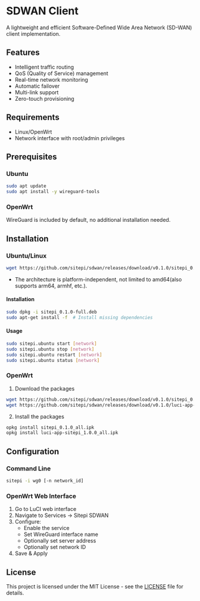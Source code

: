 # SDWAN Client

A lightweight and efficient Software-Defined Wide Area Network (SD-WAN) client implementation.

## Features

- Intelligent traffic routing
- QoS (Quality of Service) management
- Real-time network monitoring
- Automatic failover
- Multi-link support
- Zero-touch provisioning

## Requirements

- Linux/OpenWrt
- Network interface with root/admin privileges

## Prerequisites

### Ubuntu
```bash
sudo apt update
sudo apt install -y wireguard-tools
```

### OpenWrt
WireGuard is included by default, no additional installation needed.

## Installation

### Ubuntu/Linux
```bash
wget https://github.com/sitepi/sdwan/releases/download/v0.1.0/sitepi_0.1.0-full.deb
```

- The architecture is platform-independent, not limited to amd64(also supports arm64, armhf, etc.).

#### Installation
```bash
sudo dpkg -i sitepi_0.1.0-full.deb
sudo apt-get install -f  # Install missing dependencies
```

#### Usage
```bash
sudo sitepi.ubuntu start [network]
sudo sitepi.ubuntu stop [network]
sudo sitepi.ubuntu restart [network]
sudo sitepi.ubuntu status [network]
```

### OpenWrt
1. Download the packages
```bash
wget https://github.com/sitepi/sdwan/releases/download/v0.1.0/sitepi_0.1.0_all.ipk
wget https://github.com/sitepi/sdwan/releases/download/v0.1.0/luci-app-sitepi_1.0.0_all.ipk
```

2. Install the packages
```bash
opkg install sitepi_0.1.0_all.ipk
opkg install luci-app-sitepi_1.0.0_all.ipk
```

## Configuration

### Command Line
```bash
sitepi -i wg0 [-n network_id]
```

### OpenWrt Web Interface
1. Go to LuCI web interface
2. Navigate to Services -> Sitepi SDWAN
3. Configure:
   - Enable the service
   - Set WireGuard interface name
   - Optionally set server address
   - Optionally set network ID
4. Save & Apply

## License

This project is licensed under the MIT License - see the [LICENSE](LICENSE) file for details.
